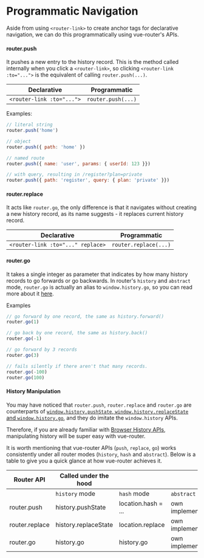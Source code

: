 # Programmatic Navigation

Aside from using `<router-link>` to create anchor tags for declarative navigation, we can do this programmatically using vue-router's APIs.

#### router.push
It pushes a new entry to the history record. This is the method called internally when you click a `<router-link>`, so clicking `<router-link :to="...">` is the equivalent of calling `router.push(...)`. 

| Declarative | Programmatic |
|-------------|--------------|
| `<router-link :to="...">` | `router.push(...)` |

Examples: 
``` js
// literal string
router.push('home')

// object
router.push({ path: 'home' })

// named route
router.push({ name: 'user', params: { userId: 123 }})

// with query, resulting in /register?plan=private 
router.push({ path: 'register', query: { plan: 'private' }})
```

#### router.replace
It acts like `router.go`, the only difference is that it navigates without creating a new history record, as its name suggests - it replaces current history record.

| Declarative | Programmatic |
|-------------|--------------|
| `<router-link :to="..." replace>` | `router.replace(...)` |


#### router.go
It takes a single integer as parameter that indicates by how many history records to go forwards or go backwards. In router's `history` and `abstract` mode, `router.go` is actually an alias to `window.history.go`, so you can read more about it [here](https://developer.mozilla.org/en-US/docs/Web/API/History).

Examples

``` js
// go forward by one record, the same as history.forward()
router.go(1)

// go back by one record, the same as history.back()
router.go(-1)

// go forward by 3 records
router.go(3)

// fails silently if there aren't that many records.
router.go(-100)
router.go(100)
```


#### History Manipulation

You may have noticed that `router.push`, `router.replace` and `router.go` are counterparts of [`window.history.pushState`, `window.history.replaceState` and `window.history.go`](https://developer.mozilla.org/en-US/docs/Web/API/History), and they do imitate the `window.history` APIs.

Therefore, if you are already familiar with [Browser History APIs](https://developer.mozilla.org/en-US/docs/Web/API/History_API), manipulating history will be super easy with vue-router.

It is worth mentioning that vue-router APIs (`push`, `replace`, `go`) works consistently under all router modes (`history`, `hash` and `abstract`). Below is a table to give you a quick glance at how vue-router achieves it.

| Router API     | Called under the hood |                       |                    |
|----------------|-----------------------|-----------------------|--------------------|
|                | `history` mode        | `hash` mode           | `abstract` mode    |
| router.push    | history.pushState     | location.hash = ...   | own implementation |
| router.replace | history.replaceState  | location.replace      | own implementation |
| router.go      | history.go            | history.go            | own implementation | 
